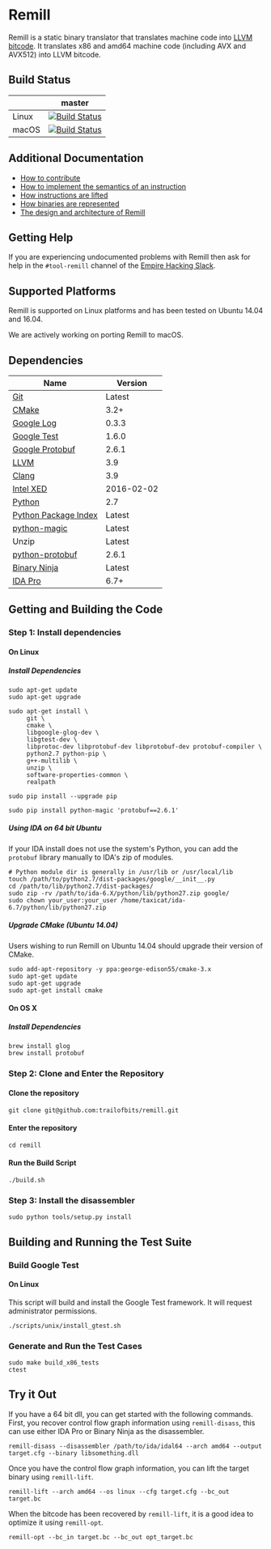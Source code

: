 # Remill


Remill is a static binary translator that translates machine code into [LLVM bitcode](http://llvm.org/docs/LangRef.html). It translates x86 and amd64 machine code (including AVX and AVX512) into LLVM bitcode.

## Build Status

|       | master |
| ----- | ------ |
| Linux | [![Build Status](https://travis-ci-job-status.herokuapp.com/badge/trailofbits/remill/master/linux/)](https://travis-ci.org/trailofbits/remill) |
| macOS | [![Build Status](https://travis-ci-job-status.herokuapp.com/badge/trailofbits/remill/master/osx/)](https://travis-ci.org/trailofbits/remill) |

## Additional Documentation
 
 - [How to contribute](docs/CONTRIBUTING.md)
 - [How to implement the semantics of an instruction](docs/ADD_AN_INSTRUCTION.md)
 - [How instructions are lifted](docs/LIFE_OF_AN_INSTRUCTION.md)
 - [How binaries are represented](docs/CFG_FORMAT.md)
 - [The design and architecture of Remill](docs/DESIGN.md)

## Getting Help

If you are experiencing undocumented problems with Remill then ask for help in the `#tool-remill` channel of the [Empire Hacking Slack](https://empireslacking.herokuapp.com/).

## Supported Platforms

Remill is supported on Linux platforms and has been tested on Ubuntu 14.04 and 16.04.

We are actively working on porting Remill to macOS.

## Dependencies

| Name | Version | 
| ---- | ------- |
| [Git](https://git-scm.com/) | Latest |
| [CMake](https://cmake.org/) | 3.2+ |
| [Google Log](https://github.com/google/glog) | 0.3.3 |
| [Google Test](https://github.com/google/googletest) | 1.6.0 |
| [Google Protobuf](https://github.com/google/protobuf) | 2.6.1 |
| [LLVM](http://llvm.org/) | 3.9 |
| [Clang](http://clang.llvm.org/) | 3.9 |
| [Intel XED](https://software.intel.com/en-us/articles/xed-x86-encoder-decoder-software-library) | 2016-02-02 |
| [Python](https://www.python.org/) | 2.7 | 
| [Python Package Index](https://pypi.python.org/pypi) | Latest |
| [python-magic](https://pypi.python.org/pypi/python-magic) | Latest |
| Unzip | Latest |
| [python-protobuf](https://pypi.python.org/pypi/protobuf) | 2.6.1 |
| [Binary Ninja](https://binary.ninja) | Latest |
| [IDA Pro](https://www.hex-rays.com/products/ida) | 6.7+ |

## Getting and Building the Code

### Step 1: Install dependencies

#### On Linux

##### Install Dependencies

```shell
sudo apt-get update
sudo apt-get upgrade

sudo apt-get install \
     git \
     cmake \
     libgoogle-glog-dev \
     libgtest-dev \
     libprotoc-dev libprotobuf-dev libprotobuf-dev protobuf-compiler \
     python2.7 python-pip \
     g++-multilib \
     unzip \
     software-properties-common \
     realpath

sudo pip install --upgrade pip

sudo pip install python-magic 'protobuf==2.6.1'
```

##### Using IDA on 64 bit Ubuntu

If your IDA install does not use the system's Python, you can add the `protobuf` library manually to IDA's zip of modules.

```
# Python module dir is generally in /usr/lib or /usr/local/lib
touch /path/to/python2.7/dist-packages/google/__init__.py
cd /path/to/lib/python2.7/dist-packages/              
sudo zip -rv /path/to/ida-6.X/python/lib/python27.zip google/
sudo chown your_user:your_user /home/taxicat/ida-6.7/python/lib/python27.zip
```

##### Upgrade CMake (Ubuntu 14.04)

Users wishing to run Remill on Ubuntu 14.04 should upgrade their version of CMake.

```shell
sudo add-apt-repository -y ppa:george-edison55/cmake-3.x
sudo apt-get update
sudo apt-get upgrade
sudo apt-get install cmake
```

#### On OS X

##### Install Dependencies

```
brew install glog
brew install protobuf
```

### Step 2: Clone and Enter the Repository

#### Clone the repository
```shell
git clone git@github.com:trailofbits/remill.git
```

#### Enter the repository
```shell
cd remill
```

#### Run the Build Script
```shell
./build.sh
```

### Step 3: Install the disassembler

```shell
sudo python tools/setup.py install
```

## Building and Running the Test Suite

### Build Google Test

#### On Linux

This script will build and install the Google Test framework. It will request administrator permissions.

```shell
./scripts/unix/install_gtest.sh
```

### Generate and Run the Test Cases

```shell
sudo make build_x86_tests
ctest
```

## Try it Out

If you have a 64 bit dll, you can get started with the following commands. First, you recover control flow graph information using `remill-disass`, this can use either IDA Pro or Binary Ninja as the disassembler.

```shell
remill-disass --disassembler /path/to/ida/idal64 --arch amd64 --output target.cfg --binary libsomething.dll
```

Once you have the control flow graph information, you can lift the target binary using `remill-lift`.

```shell
remill-lift --arch amd64 --os linux --cfg target.cfg --bc_out target.bc
```

When the bitcode has been recovered by `remill-lift`, it is a good idea to optimize it using `remill-opt`.

```shell
remill-opt --bc_in target.bc --bc_out opt_target.bc
```
